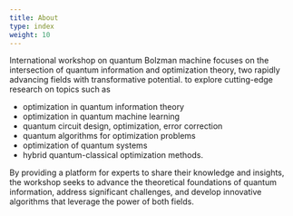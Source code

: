 ```yaml
---
title: About
type: index
weight: 10
---
```


International workshop on quantum Bolzman machine focuses on the intersection of quantum information and optimization theory, two rapidly advancing fields with transformative potential. to explore cutting-edge research on topics such as

- optimization in quantum information theory
- optimization in quantum machine learning
- quantum circuit design, optimization, error correction
- quantum algorithms for optimization problems
- optimization of quantum systems
- hybrid quantum-classical optimization methods.

By providing a platform for experts to share their knowledge and insights, the workshop seeks to advance the theoretical foundations of quantum information, address significant challenges, and develop innovative algorithms that leverage the power of both fields.